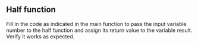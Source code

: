 ## Half function
Fill in the code as indicated in the main function to pass the input variable number to the half function and assign its return value to the variable result. Verify it works as expected.